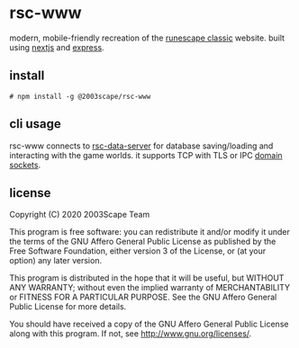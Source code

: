 # rsc-www
modern, mobile-friendly recreation of the
[runescape classic](https://classic.runescape.wiki/w/RuneScape_Classic)
website. built using [nextjs](https://nextjs.org/) and
[express](https://expressjs.com/).

## install

    # npm install -g @2003scape/rsc-www

## cli usage
rsc-www connects to
[rsc-data-server](https://github.com/2003scape/rsc-data-server) for database
saving/loading and interacting with the game worlds. it supports TCP with
TLS or IPC [domain sockets](https://en.wikipedia.org/wiki/Unix_domain_socket).

## license
Copyright (C) 2020 2003Scape Team

This program is free software: you can redistribute it and/or modify
it under the terms of the GNU Affero General Public License as
published by the Free Software Foundation, either version 3 of the
License, or (at your option) any later version.

This program is distributed in the hope that it will be useful,
but WITHOUT ANY WARRANTY; without even the implied warranty of
MERCHANTABILITY or FITNESS FOR A PARTICULAR PURPOSE. See the
GNU Affero General Public License for more details.

You should have received a copy of the GNU Affero General Public License
along with this program. If not, see http://www.gnu.org/licenses/.
